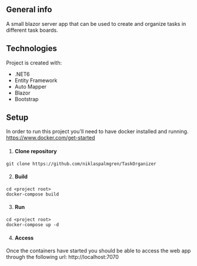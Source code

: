 ## General info
A small blazor server app that can be used to create and organize tasks in different task boards.

## Technologies
Project is created with:
* .NET6
* Entity Framework
* Auto Mapper
* Blazor
* Bootstrap

## Setup
In order to run this project you'll need to have docker installed and running.
https://www.docker.com/get-started

1. #### Clone repository
```
git clone https://github.com/niklaspalmgren/TaskOrganizer
```

2. #### Build
```
cd <project root>
docker-compose build
```

3. #### Run
```
cd <project root>
docker-compose up -d
```
4. #### Access
Once the containers have started you should be able to access the web app through the following url: http://localhost:7070
